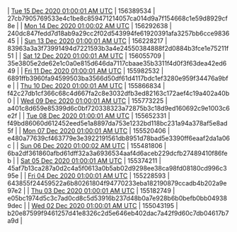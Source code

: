 | [Tue 15 Dec 2020 01:00:01 AM UTC]() | 156389534 | 27cb7905769533e4c1be8c859471214057ca014d9a7f154668c1e59d8929cf8e | 
| [Mon 14 Dec 2020 01:00:02 AM UTC]() | 156292638 | 240dc847fedd7d18ab9a29cc2f02d543994fe61920391afa3257bb6cce983645 | 
| [Sun 13 Dec 2020 01:00:01 AM UTC]() | 156228217 | 83963a3a3f73991494d7221593b3a4e24550384888f2d0884b3fce1e75211f51 | 
| [Sat 12 Dec 2020 01:00:01 AM UTC]() | 156055709 | 35e3805e2de62e1c0a0e815d646da7117cbaae35b3311f4d0f3f63dea42ed649 | 
| [Fri 11 Dec 2020 01:00:01 AM UTC]() | 155982532 | 6891ffb3960fa94599503ba3566d50df61d4117bdc1ef3280e959f34476a9bfe | 
| [Thu 10 Dec 2020 01:00:01 AM UTC]() | 155866834 | f42c27db1cf366c68c4d667fa2c8e3032dfb3ed82163c172aef4c19a402a40b0 | 
| [Wed 09 Dec 2020 01:00:01 AM UTC]() | 155773225 | a401c8d659e85399d6c0bf720338323a72875b3c18d9ed160692c9e1003c6e2f | 
| [Tue 08 Dec 2020 01:00:01 AM UTC]() | 155652331 | f49bd86060d612452eed5e1a8897da753e1232bd118bc231a94a378af5e8ad5f | 
| [Mon 07 Dec 2020 01:00:01 AM UTC]() | 155520406 | e480a77639cf463779e3e3922191561db8951d78bad5e3390ff6eaaf2da1a06c | 
| [Sun 06 Dec 2020 01:00:02 AM UTC]() | 155481806 | 6ba2df361860afbd61dff32a3a6936534aaf4d6aceb229dcfb27489410f86feb | 
| [Sat 05 Dec 2020 01:00:01 AM UTC]() | 155374211 | 45af7b13ca287a0d2c4a5f0613a0b5ab02d9298ee38ca98fd08180cd996c395e | 
| [Fri 04 Dec 2020 01:00:01 AM UTC]() | 155228593 | 643855f24459522a6b80261804f94770233eba182190879ccadb4b202a9e97e2 | 
| [Thu 03 Dec 2020 01:00:01 AM UTC]() | 155182749 | e05bc1974d5c3c7ad0cd8c5d53916b237d48b0a7e928b6b0befb0bb049389dec | 
| [Wed 02 Dec 2020 01:00:01 AM UTC]() | 155043195 | b20e87599f9461257d41e8326c2d5e646eb402dac7a42f9d60c7db04617b7a9d | 
